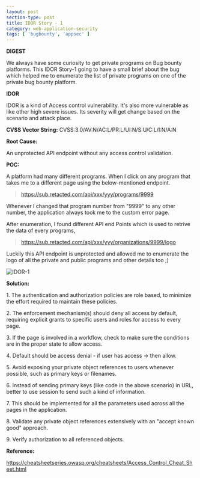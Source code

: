 ```yaml
---
layout: post
section-type: post
title: IDOR Story - 1
category: web-application-security
tags: [ 'bugbounty', 'appsec' ]
---
```


**DIGEST**

We always have some curiosity to get private programs on Bug bounty platforms. This IDOR Story-1 going to have a small brief about the bug which helped me to enumerate the list of private programs on one of the private bug bounty platform.

**IDOR**

IDOR is a kind of Access control vulnerability. It's also more vulnerable as like other high severe issues. Its severity will get change based on the scenario and attack place.

**CVSS Vector String:** CVSS:3.0/AV:N/AC:L/PR:L/UI:N/S:U/C:L/I:N/A:N

**Root Cause:**

An unprotected API endpoint without any access control validation.

**POC:**

A platform had many different programs. When I click on any program that takes me to a different page using the below-mentioned endpoint.

> https://sub.retacted.com/api/xxx/yyy/programs/9999

Whenever I changed that program number from "9999" to any other number, the application always took me to the custom error page.

After enumeration, I found different API end Points which is used to retrive the data of every programs,

> https://sub.retacted.com/api/xxx/yyy/organizations/9999/logo

Luckily this API endpoint is unprotected and allowed me to enumerate the logo of all the private and public programs and other details too ;)

![IDOR-1](../../../../img/appsec/IDOR-1-private-program-enum.png)

**Solution:**

<p style="text-align:left;">1. The authentication and authorization policies are role based, to minimize the effort required to maintain these policies.
<p style="text-align:left;">2. The enforcement mechanism(s) should deny all access by default, requiring explicit grants to specific users and roles for access to every page.
<p style="text-align:left;">3. If the page is involved in a workflow, check to make sure the conditions are in the proper state to allow access.
<p style="text-align:left;">4. Default should be access denial - if user has access -> then allow.
<p style="text-align:left;">5. Avoid exposing your private object references to users whenever possible, such as primary keys or filenames.
<p style="text-align:left;">6. Instead of sending primary keys (like code in the above scenario) in URL, better to use session to send such a kind of information.
<p style="text-align:left;">7. This should be implemented for all the parameters used across all the pages in the application.
<p style="text-align:left;">8. Validate any private object references extensively with an "accept known good" approach.
<p style="text-align:left;">9. Verify authorization to all referenced objects.</p>

**Reference:**

https://cheatsheetseries.owasp.org/cheatsheets/Access_Control_Cheat_Sheet.html

